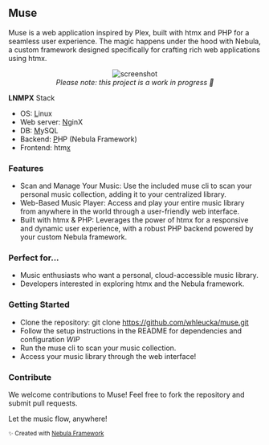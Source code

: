 ## Muse

Muse is a web application inspired by Plex, built with htmx and PHP for a seamless user experience.  The magic happens under the hood with Nebula, a custom framework designed specifically for crafting rich web applications using htmx.

<p align="center" width="100%">
    <img src="https://github.com/whleucka/muse/assets/71740767/1db03803-3906-4bf0-8006-e65ed6fba00b" alt="screenshot" title="Muse"><br>
    <em>Please note: this project is a work in progress 👷</em>
</p>



<strong>LNMPX</strong> Stack
- OS: <ins>L</ins>inux
- Web server: <ins>N</ins>ginX
- DB: <ins>M</ins>ySQL
- Backend: <ins>P</ins>HP (Nebula Framework)
- Frontend: htm<ins>x</ins>

### Features
- Scan and Manage Your Music: Use the included muse cli to scan your personal music collection, adding it to your centralized library.
- Web-Based Music Player: Access and play your entire music library from anywhere in the world through a user-friendly web interface.
- Built with htmx & PHP: Leverages the power of htmx for a responsive and dynamic user experience, with a robust PHP backend powered by your custom Nebula framework.

### Perfect for...
- Music enthusiasts who want a personal, cloud-accessible music library.
- Developers interested in exploring htmx and the Nebula framework.

### Getting Started
- Clone the repository: git clone https://github.com/whleucka/muse.git
- Follow the setup instructions in the README for dependencies and configuration *WIP*
- Run the muse cli to scan your music collection.
- Access your music library through the web interface!

### Contribute

We welcome contributions to Muse! Feel free to fork the repository and submit pull requests.

Let the music flow, anywhere!

<small>✨ Created with <a href="https://github.com/libra-php/nebula" title="Nebula">Nebula Framework</a></small>
